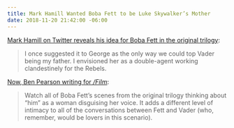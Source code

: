```yaml
---
title: Mark Hamill Wanted Boba Fett to be Luke Skywalker’s Mother
date: 2018-11-20 21:42:00 -06:00
---
```


[Mark Hamill on Twitter reveals his idea for Boba Fett in the original trilogy](https://twitter.com/HamillHimself/status/1063349506073194496):

> I once suggested it to George as the only way we could top Vader being my father. I envisioned her as a double-agent working clandestinely for the Rebels.

[Now, Ben Pearson writing for */Film*](https://www.slashfilm.com/boba-fett-as-luke-skywalkers-mother/):

> Watch all of Boba Fett’s scenes from the original trilogy thinking about “him” as a woman disguising her voice. It adds a different level of intimacy to all of the conversations between Fett and Vader (who, remember, would be lovers in this scenario).



